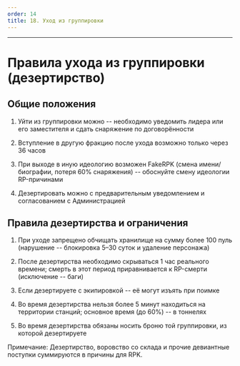 ```yaml
---
order: 14
title: 18. Уход из группировки
---
```


---

# Правила ухода из группировки (дезертирство)

## Общие положения

1. Уйти из группировки можно -- необходимо уведомить лидера или его заместителя и сдать снаряжение по договорённости

2. Вступление в другую фракцию после ухода возможно только через 36 часов

3. При выходе в иную идеологию возможен FakeRPK (смена имени/биографии, потеря 60% снаряжения) -- обоснуйте смену идеологии RP-причинами

4. Дезертировать можно с предварительным уведомлением и согласованием с Администрацией

## Правила дезертирства и ограничения

1. При уходе запрещено обчищать хранилище на сумму более 100 пуль (нарушение -- блокировка 5–30 суток и удаление персонажа)

2. После дезертирства необходимо скрываться 1 час реального времени; смерть в этот период приравнивается к RP-смерти (исключение -- баги)

3. Если дезертируете с экипировкой -- её могут изъять при поимке

4. Во время дезертирства нельзя более 5 минут находиться на территории станций; основное время (до 60%) -- в тоннелях

5. Во время дезертирства обязаны носить броню той группировки, из которой дезертируете

<note type="lab">

Примечание: Дезертирство, воровство со склада и прочие девиантные поступки суммируются в причины для RPK.

</note>



